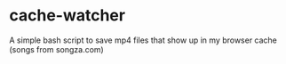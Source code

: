 cache-watcher
=============

A simple bash script to save mp4 files that show up in my browser cache (songs from songza.com)
